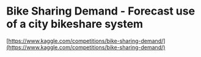 # Bike Sharing Demand - Forecast use of a city bikeshare system

[https://www.kaggle.com/competitions/bike-sharing-demand/](https://www.kaggle.com/competitions/bike-sharing-demand/)